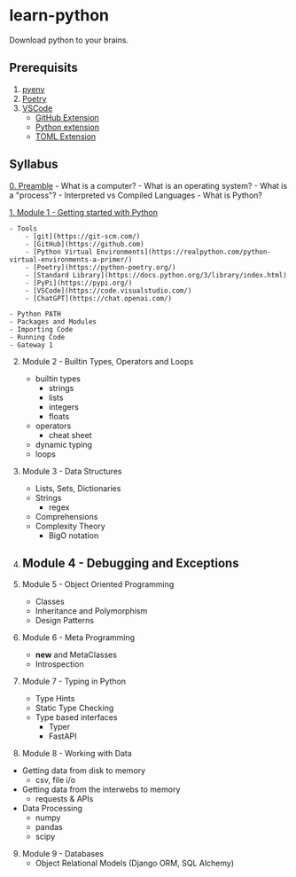 # learn-python
Download python to your brains.


## Prerequisits

1. [pyenv](https://github.com/pyenv/pyenv)
2. [Poetry](https://python-poetry.org/)
3. [VSCode](https://code.visualstudio.com/)
    - [GitHub Extension](https://code.visualstudio.com/docs/sourcecontrol/github)
    - [Python extension](https://marketplace.visualstudio.com/items?itemName=ms-python.python)
    - [TOML Extension](https://marketplace.visualstudio.com/items?itemName=be5invis.toml)


## Syllabus

[0. Preamble](https://www.youtube.com/watch?v=ZhbVGXxVoGk&t=3256s&ab_channel=bckohan)
    - What is a computer?
    - What is an operating system?
    - What is a "process"?
    - Interpreted vs Compiled Languages
    - What is Python?

[1. Module 1 - Getting started with Python](https://www.youtube.com/watch?v=EI1qbU32e5w&ab_channel=bckohan)

    - Tools
        - [git](https://git-scm.com/)
        - [GitHub](https://github.com)
        - [Python Virtual Environments](https://realpython.com/python-virtual-environments-a-primer/)
        - [Poetry](https://python-poetry.org/)
        - [Standard Library](https://docs.python.org/3/library/index.html)
        - [PyPi](https://pypi.org/)
        - [VSCode](https://code.visualstudio.com/)
        - [ChatGPT](https://chat.openai.com/)

    - Python PATH
    - Packages and Modules
    - Importing Code
    - Running Code
    - Gateway 1

2. Module 2 - Builtin Types, Operators and Loops

    - builtin types
        - strings
        - lists
        - integers
        - floats
    - operators
        - cheat sheet
    - dynamic typing
    - loops

3. Module 3 - Data Structures
    - Lists, Sets, Dictionaries
    - Strings
      - regex
    - Comprehensions
    - Complexity Theory
      - BigO notation

4. Module 4 - Debugging and Exceptions
    - 

5. Module 5 - Object Oriented Programming
    - Classes
    - Inheritance and Polymorphism
    - Design Patterns

6. Module 6 - Meta Programming
    - __new__ and MetaClasses
    - Introspection

7. Module 7 - Typing in Python
    - Type Hints
    - Static Type Checking
    - Type based interfaces
        - Typer
        - FastAPI

8. Module 8 - Working with Data

  - Getting data from disk to memory
    - csv, file i/o
  - Getting data from the interwebs to memory
    - requests & APIs
  - Data Processing
    - numpy
    - pandas
    - scipy

9. Module 9 - Databases
   - Object Relational Models (Django ORM, SQL Alchemy)
